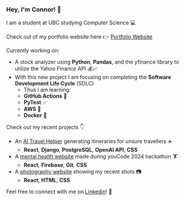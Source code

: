 ### Hey, I'm Connor! 👋
I am a student at UBC studying Computer Science 💻

Check out of my portfolio website here 👉 [Portfolio Website](https://www.youngconnor.com)

Currently working on:
- A stock analyzer using **Python**, **Pandas**, and the yfinance library to utilize the Yahoo Finance API 💰📈
- With this new project I am focusing on completing the **Software Development Life Cycle** (SDLC)
  - Thus I am learning:
  -  **GitHub Actions** 🚀
  -  **PyTest** ✅
  -  **AWS** 📡
  -  **Docker** 🐋

Check out my recent projects 👇
- An [AI Travel Helper](https://github.com/youngconnorr/PathFinder/) generating itineraries for unsure travellers ✈️
  - **React**, **Django**, **PostgreSQL**, **OpenAI API**, **CSS**
- A [mental health website](https://mindfit.netlify.app/) made during youCode 2024 hackathon 🏋️
  - **React**, **Firebase**, **Git**, **CSS**
- A [photography website](https://cyoungphotos.netlify.app) showing my recent shots 📷
  - **React**, **HTML**, **CSS**     



Feel free to connect with me on [Linkedin](https://www.linkedin.com/in/connor-youngg)! 🙂

<!--
**youngconnorr/youngconnorr** is a ✨ _special_ ✨ repository because its `README.md` (this file) appears on your GitHub profile.

Here are some ideas to get you started:

- 🔭 I’m currently working on ...
- 🌱 I’m currently learning ...
- 👯 I’m looking to collaborate on ...
- 🤔 I’m looking for help with ...
- 💬 Ask me about ...
- 📫 How to reach me: ...
- 😄 Pronouns: ...
- ⚡ Fun fact: ...
-->
